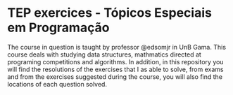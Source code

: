 # TEP exercices - Tópicos Especiais em Programação

  The course in question is taught by professor @edsomjr in UnB Gama. This course deals with studying data structures, mathmatics directed at programing competitions and algorithms.
  In addition, in this repository you will find the resolutions of the exercises that I as able to solve, from exams and from the exercises suggested during the course, you will also find the locations of each question solved.
